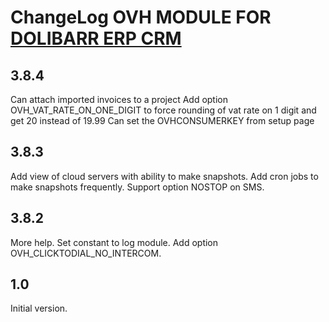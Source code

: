 # ChangeLog OVH MODULE FOR <a href="https://www.dolibarr.org">DOLIBARR ERP CRM</a>

## 3.8.4

Can attach imported invoices to a project
Add option OVH_VAT_RATE_ON_ONE_DIGIT to force rounding of vat rate on 1 digit and get 20 instead of 19.99
Can set the OVHCONSUMERKEY from setup page

## 3.8.3

Add view of cloud servers with ability to make snapshots.
Add cron jobs to make snapshots frequently.
Support option NOSTOP on SMS.

## 3.8.2

More help.
Set constant to log module.
Add option OVH_CLICKTODIAL_NO_INTERCOM.

## 1.0

Initial version.